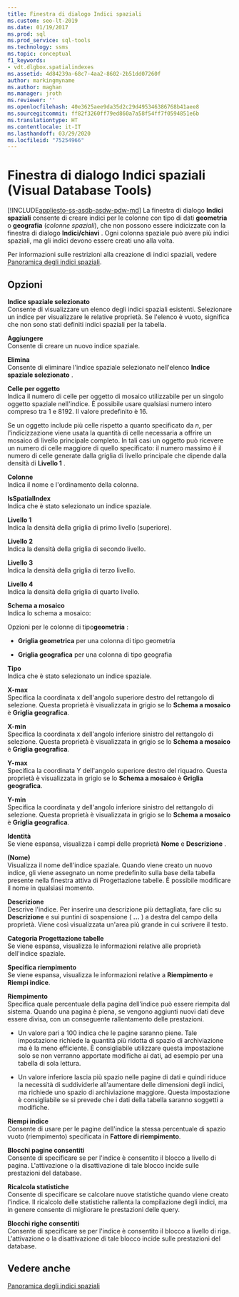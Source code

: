 ```yaml
---
title: Finestra di dialogo Indici spaziali
ms.custom: seo-lt-2019
ms.date: 01/19/2017
ms.prod: sql
ms.prod_service: sql-tools
ms.technology: ssms
ms.topic: conceptual
f1_keywords:
- vdt.dlgbox.spatialindexes
ms.assetid: 4d84239a-68c7-4aa2-8602-2b51dd07260f
author: markingmyname
ms.author: maghan
ms.manager: jroth
ms.reviewer: ''
ms.openlocfilehash: 40e3625aee9da35d2c29d495346386768b41aee8
ms.sourcegitcommit: ff82f3260ff79ed860a7a58f54ff7f0594851e6b
ms.translationtype: HT
ms.contentlocale: it-IT
ms.lasthandoff: 03/29/2020
ms.locfileid: "75254966"
---
```

# <a name="spatial-indexes-dialog-box-visual-database-tools"></a>Finestra di dialogo Indici spaziali (Visual Database Tools)
[!INCLUDE[appliesto-ss-asdb-asdw-pdw-md](../../includes/appliesto-ss-asdb-asdw-pdw-md.md)]
La finestra di dialogo **Indici spaziali** consente di creare indici per le colonne con tipo di dati **geometria** o **geografia** (*colonne spaziali*), che non possono essere indicizzate con la finestra di dialogo **Indici/chiavi** . Ogni colonna spaziale può avere più indici spaziali, ma gli indici devono essere creati uno alla volta.  
  
Per informazioni sulle restrizioni alla creazione di indici spaziali, vedere [Panoramica degli indici spaziali](../../relational-databases/spatial/spatial-indexes-overview.md).  
  
## <a name="options"></a>Opzioni  
**Indice spaziale selezionato**  
Consente di visualizzare un elenco degli indici spaziali esistenti. Selezionare un indice per visualizzare le relative proprietà. Se l'elenco è vuoto, significa che non sono stati definiti indici spaziali per la tabella.  
  
**Aggiungere**  
Consente di creare un nuovo indice spaziale.  
  
**Elimina**  
Consente di eliminare l'indice spaziale selezionato nell'elenco **Indice spaziale selezionato** .  
  
**Celle per oggetto**  
Indica il numero di celle per oggetto di mosaico utilizzabile per un singolo oggetto spaziale nell'indice. È possibile usare qualsiasi numero intero compreso tra 1 e 8192. Il valore predefinito è 16.  
  
Se un oggetto include più celle rispetto a quanto specificato da *n*, per l'indicizzazione viene usata la quantità di celle necessaria a offrire un mosaico di livello principale completo. In tali casi un oggetto può ricevere un numero di celle maggiore di quello specificato: il numero massimo è il numero di celle generate dalla griglia di livello principale che dipende dalla densità di **Livello 1** .  
  
**Colonne**  
Indica il nome e l'ordinamento della colonna.  
  
**IsSpatialIndex**  
Indica che è stato selezionato un indice spaziale.  
  
**Livello 1**  
Indica la densità della griglia di primo livello (superiore).  
  
**Livello 2**  
Indica la densità della griglia di secondo livello.  
  
**Livello 3**  
Indica la densità della griglia di terzo livello.  
  
**Livello 4**  
Indica la densità della griglia di quarto livello.  
  
**Schema a mosaico**  
Indica lo schema a mosaico:  
  
Opzioni per le colonne di tipo**geometria** :  
  
-   **Griglia geometrica** per una colonna di tipo geometria  
  
-   **Griglia geografica** per una colonna di tipo geografia  
  
**Tipo**  
Indica che è stato selezionato un indice spaziale.  
  
**X-max**  
Specifica la coordinata x dell'angolo superiore destro del rettangolo di selezione. Questa proprietà è visualizzata in grigio se lo **Schema a mosaico** è **Griglia geografica**.  
  
**X-min**  
Specifica la coordinata x dell'angolo inferiore sinistro del rettangolo di selezione. Questa proprietà è visualizzata in grigio se lo **Schema a mosaico** è **Griglia geografica**.  
  
**Y-max**  
Specifica la coordinata Y dell'angolo superiore destro del riquadro. Questa proprietà è visualizzata in grigio se lo **Schema a mosaico** è **Griglia geografica**.  
  
**Y-min**  
Specifica la coordinata y dell'angolo inferiore sinistro del rettangolo di selezione. Questa proprietà è visualizzata in grigio se lo **Schema a mosaico** è **Griglia geografica**.  
  
**Identità**  
Se viene espansa, visualizza i campi delle proprietà **Nome** e **Descrizione** .  
  
**(Nome)**  
Visualizza il nome dell'indice spaziale. Quando viene creato un nuovo indice, gli viene assegnato un nome predefinito sulla base della tabella presente nella finestra attiva di Progettazione tabelle. È possibile modificare il nome in qualsiasi momento.  
  
**Descrizione**  
Descrive l'indice. Per inserire una descrizione più dettagliata, fare clic su **Descrizione** e sui puntini di sospensione ( **...** ) a destra del campo della proprietà. Viene così visualizzata un'area più grande in cui scrivere il testo.  
  
**Categoria Progettazione tabelle**  
Se viene espansa, visualizza le informazioni relative alle proprietà dell'indice spaziale.  
  
**Specifica riempimento**  
Se viene espansa, visualizza le informazioni relative a **Riempimento** e **Riempi indice**.  
  
**Riempimento**  
Specifica quale percentuale della pagina dell'indice può essere riempita dal sistema. Quando una pagina è piena, se vengono aggiunti nuovi dati deve essere divisa, con un conseguente rallentamento delle prestazioni.  
  
-   Un valore pari a 100 indica che le pagine saranno piene. Tale impostazione richiede la quantità più ridotta di spazio di archiviazione ma è la meno efficiente. È consigliabile utilizzare questa impostazione solo se non verranno apportate modifiche ai dati, ad esempio per una tabella di sola lettura.  
  
-   Un valore inferiore lascia più spazio nelle pagine di dati e quindi riduce la necessità di suddividerle all'aumentare delle dimensioni degli indici, ma richiede uno spazio di archiviazione maggiore. Questa impostazione è consigliabile se si prevede che i dati della tabella saranno soggetti a modifiche.  
  
**Riempi indice**  
Consente di usare per le pagine dell'indice la stessa percentuale di spazio vuoto (riempimento) specificata in **Fattore di riempimento**.  
  
**Blocchi pagine consentiti**  
Consente di specificare se per l'indice è consentito il blocco a livello di pagina. L'attivazione o la disattivazione di tale blocco incide sulle prestazioni del database.  
  
**Ricalcola statistiche**  
Consente di specificare se calcolare nuove statistiche quando viene creato l'indice. Il ricalcolo delle statistiche rallenta la compilazione degli indici, ma in genere consente di migliorare le prestazioni delle query.  
  
**Blocchi righe consentiti**  
Consente di specificare se per l'indice è consentito il blocco a livello di riga. L'attivazione o la disattivazione di tale blocco incide sulle prestazioni del database.  
  
## <a name="see-also"></a>Vedere anche  
[Panoramica degli indici spaziali](../../relational-databases/spatial/spatial-indexes-overview.md)  
  

